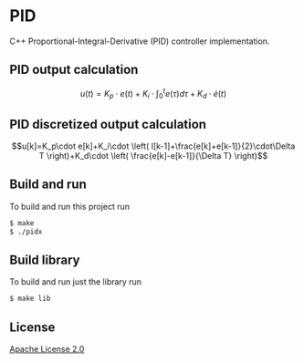 # PID

C++ Proportional-Integral-Derivative (PID) controller implementation.

## PID output calculation
$$u(t)=K_p\cdot e(t)+K_i\cdot\int_0^t e(\tau)d\tau+K_d\cdot\dot{e}(t)$$

## PID discretized output calculation

$$u[k]=K_p\cdot e[k]+K_i\cdot \left( I[k-1]+\frac{e[k]+e[k-1]}{2}\cdot\Delta T \right)+K_d\cdot \left( \frac{e[k]-e[k-1]}{\Delta T} \right)$$

## Build and run

To build and run this project run

```bash
$ make
$ ./pidx
```

## Build library

To build and run just the library run

```bash
$ make lib
```

## License

[Apache License 2.0](https://choosealicense.com/licenses/apache-2.0/)
